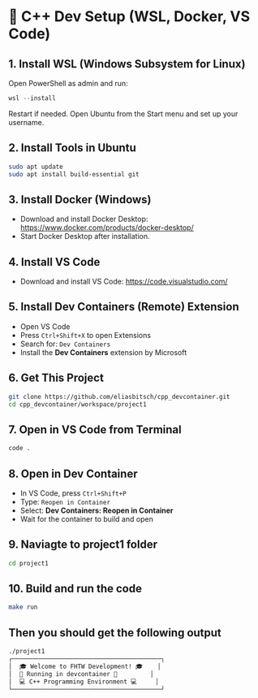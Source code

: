 # 🚀 C++ Dev Setup (WSL, Docker, VS Code)

## 1. Install WSL (Windows Subsystem for Linux)
Open PowerShell as admin and run:
```powershell
wsl --install
```
Restart if needed. Open Ubuntu from the Start menu and set up your username.

## 2. Install Tools in Ubuntu
```bash
sudo apt update
sudo apt install build-essential git
```

## 3. Install Docker (Windows)
- Download and install Docker Desktop: https://www.docker.com/products/docker-desktop/
- Start Docker Desktop after installation.

## 4. Install VS Code
- Download and install VS Code: https://code.visualstudio.com/

## 5. Install Dev Containers (Remote) Extension
- Open VS Code
- Press `Ctrl+Shift+X` to open Extensions
- Search for: `Dev Containers`
- Install the **Dev Containers** extension by Microsoft

## 6. Get This Project
```bash
git clone https://github.com/eliasbitsch/cpp_devcontainer.git
cd cpp_devcontainer/workspace/project1
```

## 7. Open in VS Code from Terminal
```bash
code .
```

## 8. Open in Dev Container
- In VS Code, press `Ctrl+Shift+P`
- Type: `Reopen in Container`
- Select: **Dev Containers: Reopen in Container**
- Wait for the container to build and open

## 9. Naviagte to project1 folder
```bash
cd project1
```

## 10. Build and run the code
```bash
make run
```
## Then you should get the following output
```bash
./project1
┌─────────────────────────────────────────┐
│  🎓 Welcome to FHTW Development! 🎓    │
│  🤖 Running in devcontainer 🤖         │
│  💻 C++ Programming Environment 💻     │
└─────────────────────────────────────────┘
```
